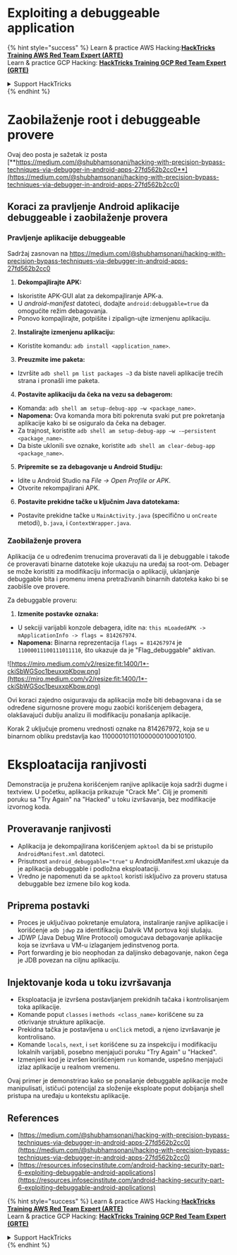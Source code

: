 # Exploiting a debuggeable application

{% hint style="success" %}
Learn & practice AWS Hacking:<img src="/.gitbook/assets/arte.png" alt="" data-size="line">[**HackTricks Training AWS Red Team Expert (ARTE)**](https://training.hacktricks.xyz/courses/arte)<img src="/.gitbook/assets/arte.png" alt="" data-size="line">\
Learn & practice GCP Hacking: <img src="/.gitbook/assets/grte.png" alt="" data-size="line">[**HackTricks Training GCP Red Team Expert (GRTE)**<img src="/.gitbook/assets/grte.png" alt="" data-size="line">](https://training.hacktricks.xyz/courses/grte)

<details>

<summary>Support HackTricks</summary>

* Check the [**subscription plans**](https://github.com/sponsors/carlospolop)!
* **Join the** 💬 [**Discord group**](https://discord.gg/hRep4RUj7f) or the [**telegram group**](https://t.me/peass) or **follow** us on **Twitter** 🐦 [**@hacktricks\_live**](https://twitter.com/hacktricks\_live)**.**
* **Share hacking tricks by submitting PRs to the** [**HackTricks**](https://github.com/carlospolop/hacktricks) and [**HackTricks Cloud**](https://github.com/carlospolop/hacktricks-cloud) github repos.

</details>
{% endhint %}

# **Zaobilaženje root i debuggeable provere**

Ovaj deo posta je sažetak iz posta [**https://medium.com/@shubhamsonani/hacking-with-precision-bypass-techniques-via-debugger-in-android-apps-27fd562b2cc0**](https://medium.com/@shubhamsonani/hacking-with-precision-bypass-techniques-via-debugger-in-android-apps-27fd562b2cc0)

## Koraci za pravljenje Android aplikacije debuggeable i zaobilaženje provera

### **Pravljenje aplikacije debuggeable**

Sadržaj zasnovan na https://medium.com/@shubhamsonani/hacking-with-precision-bypass-techniques-via-debugger-in-android-apps-27fd562b2cc0

1. **Dekompajlirajte APK:**
- Iskoristite APK-GUI alat za dekompajliranje APK-a.
- U _android-manifest_ datoteci, dodajte `android:debuggable=true` da omogućite režim debagovanja.
- Ponovo kompajlirajte, potpišite i zipalign-ujte izmenjenu aplikaciju.

2. **Instalirajte izmenjenu aplikaciju:**
- Koristite komandu: `adb install <application_name>`.

3. **Preuzmite ime paketa:**
- Izvršite `adb shell pm list packages –3` da biste naveli aplikacije trećih strana i pronašli ime paketa.

4. **Postavite aplikaciju da čeka na vezu sa debagerom:**
- Komanda: `adb shell am setup-debug-app –w <package_name>`.
- **Napomena:** Ova komanda mora biti pokrenuta svaki put pre pokretanja aplikacije kako bi se osiguralo da čeka na debager.
- Za trajnost, koristite `adb shell am setup-debug-app –w -–persistent <package_name>`.
- Da biste uklonili sve oznake, koristite `adb shell am clear-debug-app <package_name>`.

5. **Pripremite se za debagovanje u Android Studiju:**
- Idite u Android Studio na _File -> Open Profile or APK_.
- Otvorite rekompajlirani APK.

6. **Postavite prekidne tačke u ključnim Java datotekama:**
- Postavite prekidne tačke u `MainActivity.java` (specifično u `onCreate` metodi), `b.java`, i `ContextWrapper.java`.

### **Zaobilaženje provera**

Aplikacija će u određenim trenucima proveravati da li je debuggable i takođe će proveravati binarne datoteke koje ukazuju na uređaj sa root-om. Debager se može koristiti za modifikaciju informacija o aplikaciji, uklanjanje debuggable bita i promenu imena pretraživanih binarnih datoteka kako bi se zaobišle ove provere.

Za debuggable proveru:

1. **Izmenite postavke oznaka:**
- U sekciji varijabli konzole debagera, idite na: `this mLoadedAPK -> mApplicationInfo -> flags = 814267974`.
- **Napomena:** Binarna reprezentacija `flags = 814267974` je `11000011100111011110`, što ukazuje da je "Flag_debuggable" aktivan.

![https://miro.medium.com/v2/resize:fit:1400/1*-ckiSbWGSoc1beuxxpKbow.png](https://miro.medium.com/v2/resize:fit:1400/1*-ckiSbWGSoc1beuxxpKbow.png)

Ovi koraci zajedno osiguravaju da aplikacija može biti debagovana i da se određene sigurnosne provere mogu zaobići korišćenjem debagera, olakšavajući dublju analizu ili modifikaciju ponašanja aplikacije.

Korak 2 uključuje promenu vrednosti oznake na 814267972, koja se u binarnom obliku predstavlja kao 110000101101000000100010100.

# **Eksploatacija ranjivosti**

Demonstracija je pružena korišćenjem ranjive aplikacije koja sadrži dugme i textview. U početku, aplikacija prikazuje "Crack Me". Cilj je promeniti poruku sa "Try Again" na "Hacked" u toku izvršavanja, bez modifikacije izvornog koda.

## **Proveravanje ranjivosti**
- Aplikacija je dekompajlirana korišćenjem `apktool` da bi se pristupilo `AndroidManifest.xml` datoteci.
- Prisutnost `android_debuggable="true"` u AndroidManifest.xml ukazuje da je aplikacija debuggable i podložna eksploataciji.
- Vredno je napomenuti da se `apktool` koristi isključivo za proveru statusa debuggable bez izmene bilo kog koda.

## **Priprema postavki**
- Proces je uključivao pokretanje emulatora, instaliranje ranjive aplikacije i korišćenje `adb jdwp` za identifikaciju Dalvik VM portova koji slušaju.
- JDWP (Java Debug Wire Protocol) omogućava debagovanje aplikacije koja se izvršava u VM-u izlaganjem jedinstvenog porta.
- Port forwarding je bio neophodan za daljinsko debagovanje, nakon čega je JDB povezan na ciljnu aplikaciju.

## **Injektovanje koda u toku izvršavanja**
- Eksploatacija je izvršena postavljanjem prekidnih tačaka i kontrolisanjem toka aplikacije.
- Komande poput `classes` i `methods <class_name>` korišćene su za otkrivanje strukture aplikacije.
- Prekidna tačka je postavljena u `onClick` metodi, a njeno izvršavanje je kontrolisano.
- Komande `locals`, `next`, i `set` korišćene su za inspekciju i modifikaciju lokalnih varijabli, posebno menjajući poruku "Try Again" u "Hacked".
- Izmenjeni kod je izvršen korišćenjem `run` komande, uspešno menjajući izlaz aplikacije u realnom vremenu.

Ovaj primer je demonstrirao kako se ponašanje debuggable aplikacije može manipulisati, ističući potencijal za složenije eksploate poput dobijanja shell pristupa na uređaju u kontekstu aplikacije.

## References
* [https://medium.com/@shubhamsonani/hacking-with-precision-bypass-techniques-via-debugger-in-android-apps-27fd562b2cc0](https://medium.com/@shubhamsonani/hacking-with-precision-bypass-techniques-via-debugger-in-android-apps-27fd562b2cc0)
* [https://resources.infosecinstitute.com/android-hacking-security-part-6-exploiting-debuggable-android-applications](https://resources.infosecinstitute.com/android-hacking-security-part-6-exploiting-debuggable-android-applications)

{% hint style="success" %}
Learn & practice AWS Hacking:<img src="/.gitbook/assets/arte.png" alt="" data-size="line">[**HackTricks Training AWS Red Team Expert (ARTE)**](https://training.hacktricks.xyz/courses/arte)<img src="/.gitbook/assets/arte.png" alt="" data-size="line">\
Learn & practice GCP Hacking: <img src="/.gitbook/assets/grte.png" alt="" data-size="line">[**HackTricks Training GCP Red Team Expert (GRTE)**<img src="/.gitbook/assets/grte.png" alt="" data-size="line">](https://training.hacktricks.xyz/courses/grte)

<details>

<summary>Support HackTricks</summary>

* Check the [**subscription plans**](https://github.com/sponsors/carlospolop)!
* **Join the** 💬 [**Discord group**](https://discord.gg/hRep4RUj7f) or the [**telegram group**](https://t.me/peass) or **follow** us on **Twitter** 🐦 [**@hacktricks\_live**](https://twitter.com/hacktricks\_live)**.**
* **Share hacking tricks by submitting PRs to the** [**HackTricks**](https://github.com/carlospolop/hacktricks) and [**HackTricks Cloud**](https://github.com/carlospolop/hacktricks-cloud) github repos.

</details>
{% endhint %}
